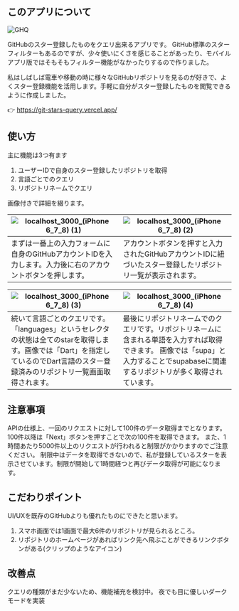 ## このアプリについて

![GHQ](https://user-images.githubusercontent.com/67810971/117091924-c7484000-ad97-11eb-9eaf-c769ca7ec2de.png)


GitHubのスター登録したものをクエリ出来るアプリです。
GitHub標準のスターフィルターもあるのですが、少々使いにくさを感じることがあったり、モバイルアプリ版ではそもそもフィルター機能がなかったりするので作りました。

私はしばしば電車や移動の時に様々なGitHubリポジトリを見るのが好きで、よくスター登録機能を活用します。手軽に自分がスター登録したものを閲覧できるように作成しました。

👉 https://git-stars-query.vercel.app/

## 使い方

主に機能は3つ有ます

1. ユーザーIDで自身のスター登録したリポジトリを取得
2. 言語ごとでのクエリ
3. リポジトリネームでクエリ

画像付きで詳細を綴ります。

| ![localhost_3000_(iPhone 6_7_8) (1)](https://user-images.githubusercontent.com/67810971/117090970-cbbf2980-ad94-11eb-90c1-cc982b8ffaf0.png) | ![localhost_3000_(iPhone 6_7_8) (2)](https://user-images.githubusercontent.com/67810971/117090995-dd083600-ad94-11eb-9ec8-658ae1cd9240.png) |
| ------------- | ------------- |
| まずは一番上の入力フォームに自身のGitHubアカウントIDを入力します。入力後に右のアカウントボタンを押します。  | アカウントボタンを押すと入力されたGitHubアカウントIDに紐づいたスター登録したリポジトリ一覧が表示されます。  |


| ![localhost_3000_(iPhone 6_7_8) (3)](https://user-images.githubusercontent.com/67810971/117091270-b1d21680-ad95-11eb-9309-f3117289363c.png) | ![localhost_3000_(iPhone 6_7_8) (4)](https://user-images.githubusercontent.com/67810971/117091290-bac2e800-ad95-11eb-89c1-69d403582413.png) |
| ------------- | ------------- |
| 続いて言語ごとのクエリです。「languages」というセレクタの状態は全てのstarを取得します。画像では「Dart」を指定しているのでDart言語のスター登録済みのリポジトリ一覧画面取得されます。  | 最後にリポジトリネームでのクエリです。リポジトリネームに含まれる単語を入力すれば取得できます。 画像では「supa」と入力することでsupabaseに関連するリポジトリが多く取得されています。 |

## 注意事項

APIの仕様上、一回のリクエストに対して100件のデータ取得までとなります。100件以降は「Next」ボタンを押すことで次の100件を取得できます。
また、1時間あたり5000件以上のリクエストが行われると制限がかかりますのでご注意ください。
制限中はデータを取得できないので、私が登録しているスターを表示させています。制限が開始して1時間経つと再びデータ取得が可能になります。

## こだわりポイント

UI/UXを既存のGitHubよりも優れたものにできたと思います。

1. スマホ画面では1画面で最大6件のリポジトリが見られるところ。
2. リポジトリのホームページがあればリンク先へ飛ぶことができるリンクボタンがある(クリップのようなアイコン)

## 改善点

クエリの種類がまだ少ないため、機能補充を検討中。
夜でも目に優しいダークモードを実装
